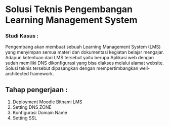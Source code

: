# Solusi Teknis Pengembangan Learning Management System


### Studi Kasus :
Pengembang akan membuat sebuah Learning Management System (LMS) yang menyimpan semua materi dan dokumentasi kegiatan belajar mengajar. 
Adapun ketentuan dari LMS tersebut yaitu berupa Aplikasi web dengan sudah memiliki DNS dikonfigurasi yang bisa diakses melalui alamat website.
Solusi teknis tersebut dipasangkan dengan mempertimbangkan well-architected framework.


## Tahap pengerjaan :
1.	Deployment Moodle Bitnami LMS
2.	Setting DNS ZONE
3.	Konfigurasi Domain Name
4.	Setting SSL

